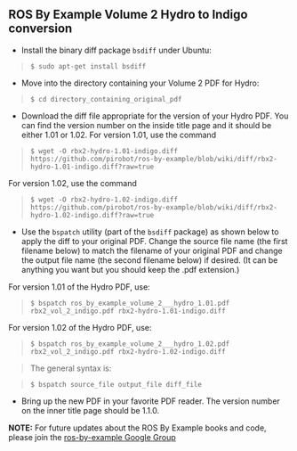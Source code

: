 ## ROS By Example Volume 2 Hydro to Indigo conversion ##

  * Install the binary diff package `bsdiff` under Ubuntu:

> `$ sudo apt-get install bsdiff`

  * Move into the directory containing your Volume 2 PDF for Hydro:

> `$ cd directory_containing_original_pdf`

  * Download the diff file appropriate for the version of your Hydro PDF.  You can find the version number on the inside title page and it should be either 1.01 or 1.02.  For version 1.01, use the command

> `$ wget -O rbx2-hydro-1.01-indigo.diff https://github.com/pirobot/ros-by-example/blob/wiki/diff/rbx2-hydro-1.01-indigo.diff?raw=true`

For version 1.02, use the command

> `$ wget -O rbx2-hydro-1.02-indigo.diff https://github.com/pirobot/ros-by-example/blob/wiki/diff/rbx2-hydro-1.02-indigo.diff?raw=true`

  * Use the `bspatch` utility (part of the `bsdiff` package) as shown below to apply the diff to your original PDF. Change the source file name (the first filename below) to match the filename of your original PDF and change the output file name (the second filename below) if desired. (It can be anything you want but you should keep the .pdf extension.)

For version 1.01 of the Hydro PDF, use:

> `$ bspatch ros_by_example_volume_2___hydro_1.01.pdf rbx2_vol_2_indigo.pdf rbx2-hydro-1.01-indigo.diff`

For version 1.02 of the Hydro PDF, use:

> `$ bspatch ros_by_example_volume_2___hydro_1.02.pdf rbx2_vol_2_indigo.pdf rbx2-hydro-1.02-indigo.diff`

> The general syntax is:

> `$ bspatch source_file output_file diff_file`

  * Bring up the new PDF in your favorite PDF reader.  The version number on the inner title page should be 1.1.0.

**NOTE:** For future updates about the ROS By Example books and code, please join the [ros-by-example Google Group](https://groups.google.com/forum/#%21forum/ros-by-example)

